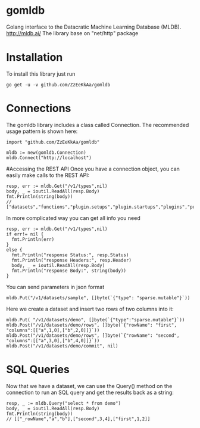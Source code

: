 # gomldb
Golang interface to the Datacratic Machine Learning Database (MLDB). http://mldb.ai/
The library base on "net/http" package
# Installation
To install this library just run
```
go get -u -v github.com/ZzEeKkAa/gomldb
```
# Connections
The gomldb library includes a class called Connection. The recommended usage pattern is shown here:
```
import "github.com/ZzEeKkAa/gomldb"

mldb := new(gomldb.Connection)
mldb.Connect("http://localhost")
```
#Accessing the REST API
Once you have a connection object, you can easily make calls to the REST API:
```
resp, err := mldb.Get("/v1/types",nil)
body, _ = ioutil.ReadAll(resp.Body)
fmt.Println(string(body))
// ["datasets","functions","plugin.setups","plugin.startups","plugins","procedures"]
```
In more complicated way you can get all info you need
```
resp, err := mldb.Get("/v1/types",nil)
if err!= nil {
  fmt.Println(err)
}
else {
  fmt.Println("response Status:", resp.Status)
  fmt.Println("response Headers:", resp.Header)
  body, _ = ioutil.ReadAll(resp.Body)
  fmt.Println("response Body:", string(body))
}
```
You can send parameters in json format
```
mldb.Put("/v1/datasets/sample", []byte(`{"type": "sparse.mutable"}`)) 
```
Here we create a dataset and insert two rows of two columns into it:
```
mldb.Put( "/v1/datasets/demo", []byte(`{"type":"sparse.mutable"}`))
mldb.Post("/v1/datasets/demo/rows", []byte(`{"rowName": "first", "columns":[["a",1,0],["b",2,0]]}`))
mldb.Post("/v1/datasets/demo/rows", []byte(`{"rowName": "second", "columns":[["a",3,0],["b",4,0]]}`))
mldb.Post("/v1/datasets/demo/commit", nil)
```
# SQL Queries
Now that we have a dataset, we can use the Query() method on the connection to run an SQL query and get the results back as a string:
```
resp, _ := mldb.Query("select * from demo")
body, _ = ioutil.ReadAll(resp.Body)
fmt.Println(string(body))
// [["_rowName","a","b"],["second",3,4],["first",1,2]]
```
